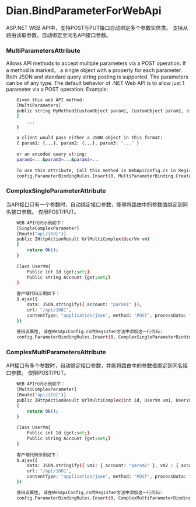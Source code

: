 # Dian.BindParameterForWebApi

ASP.NET WEB API中，支持POST与PUT接口自动绑定多个参数实体类。
支持从路由读取参数，自动绑定至同名API接口参数。

### MultiParametersAttribute    
Allows API methods to accept multiple parameters via a POST operation. If a method is marked。
a single object with a property for each parameter. Both JSON and standard query string posting is supported. The parameters can be of any type.
The default behavior of .NET Web API is to allow just 1 parameter via a POST operation.
Example:
```sh
    Given this web API method:
    [MultiParameters]
    public string MyMethod(CustomObject param1, CustomObject param2, string param3) 
	{
		... 
	}

    a client would pass either a JSON object in this format: 
	{ param1: {...}, param2: {...}, param3: "..." }
    
	or an encoded query string:
	param1=...&param2=...&param3=...
    
	To use this attribute, Call this method in WebApiConfig.cs in Register :
	config.ParameterBindingRules.Insert(0, MultiParameterBinding.CreateBindingForMarkedParameters);
```

### ComplexSingleParameterAttribute
当API接口只有一个参数时，自动绑定接口参数，能够将路由中的参数值绑定到同名接口参数。
仅限POST/PUT。
```sh
    WEB API代码示例如下：
    [SingleComplexParameter]
    [Route("api/{Id}")]
    public IHttpActionResult UrlMultiComplex(UserVm vm)
    {
        return Ok();
    }
     
    Class UserVm{
        Public int Id {get;set;}
        Public string Account {get;set;}
    }
    
    客户端代码示例如下：
    $.ajax({
		data: JSON.stringify({ account: "param1" }),
		url: "/api/1001",
		contentType: "application/json", method: "POST", processData: false
	})
	
	使用该属性, 请在WebApiConfig.cs的Register方法中添加这一行代码:
	config.ParameterBindingRules.Insert(0, ComplexSingleParameterBinding.CreateBindingForMarkedParameters);
```	
### ComplexMultiParametersAttribute
API接口有多个参数时，自动绑定接口参数，并能将路由中的参数值绑定到同名接口参数。
仅限POST/PUT。
```sh
	WEB API代码示例如下：
    [MultiComplexParameter]
    [Route("api/{Id}")]
    public IHttpActionResult UrlMultiComplex(int id, UserVm vm1, UserVm vm2)
    {
        return Ok();
    }
    
    Class UserVm{
        Public int Id {get;set;}
        Public string Account {get;set;}
    }
    
	客户端代码示例如下：
    $.ajax({
		data: JSON.stringify({ vm1: { account: "param1" }, vm2 : { account : "param2" }}),
		url: "/api/1001",
		contentType: "application/json", method: "POST", processData: false
	})

	使用该属性, 请在WebApiConfig.cs的Register方法中添加这一行代码:
	config.ParameterBindingRules.Insert(0, ComplexMultiParameterBinding.CreateBindingForMarkedParameters);
```
